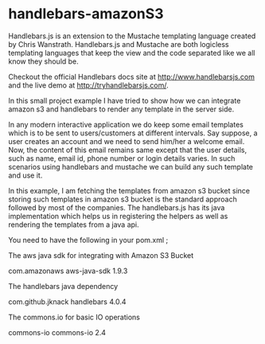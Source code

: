# handlebars-amazonS3


Handlebars.js is an extension to the Mustache templating language created by Chris Wanstrath. Handlebars.js and Mustache are both logicless templating languages that keep the view and the code separated like we all know they should be.

Checkout the official Handlebars docs site at http://www.handlebarsjs.com and the live demo at http://tryhandlebarsjs.com/.

In this small project example I have tried to show how we can integrate amazon s3 and handlebars to render any template in the server side.

In any modern interactive application we do keep some email templates which is to be sent to users/customers at different intervals. Say suppose, a user creates an account and we need to send him/her a welcome email. Now, the content of this email remains same except that the user details, such as name, email id, phone number or login details varies. In such scenarios using handlebars and mustache we can build any such template and use it.

In this example, I am fetching the templates from amazon s3 bucket since storing such templates in amazon s3 bucket is the standard approach followed by most of the companies. The handlebars.js has its java implementation which helps us in registering the helpers as well as rendering the templates from a java api.

You need to have the following in your pom.xml ;

The aws java sdk for integrating with Amazon S3 Bucket

<dependency>
        <groupId>com.amazonaws</groupId>
        <artifactId>aws-java-sdk</artifactId>       
        <version>1.9.3</version>
 </dependency>
 
The handlebars java dependency
 
 <dependency>
        <groupId>com.github.jknack</groupId>
        <artifactId>handlebars</artifactId>
        <version>4.0.4</version>
 </dependency>
 
 
The commons.io for basic IO operations
 
 <dependency>
        <groupId>commons-io</groupId>
        <artifactId>commons-io</artifactId>
        <version>2.4</version>
 </dependency>
 
 